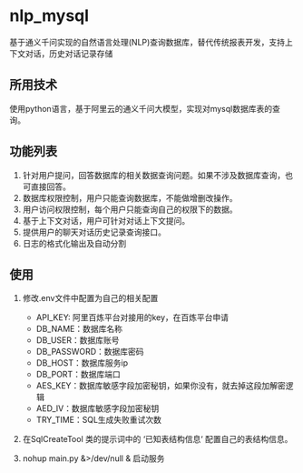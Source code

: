 # nlp_mysql
基于通义千问实现的自然语言处理(NLP)查询数据库，替代传统报表开发，支持上下文对话，历史对话记录存储

## 所用技术
使用python语言，基于阿里云的通义千问大模型，实现对mysql数据库表的查询。

## 功能列表
1. 针对用户提问，回答数据库的相关数据查询问题。如果不涉及数据库查询，也可直接回答。
2. 数据库权限控制，用户只能查询数据库，不能做增删改操作。
3. 用户访问权限控制，每个用户只能查询自己的权限下的数据。
4. 基于上下文对话，用户可针对对话上下文提问。
5. 提供用户的聊天对话历史记录查询接口。
6. 日志的格式化输出及自动分割

## 使用
1. 修改.env文件中配置为自己的相关配置
   - API_KEY: 阿里百炼平台对接用的key，在百炼平台申请
   - DB_NAME：数据库名称
   - DB_USER：数据库账号
   - DB_PASSWORD：数据库密码
   - DB_HOST：数据库服务ip
   - DB_PORT：数据库端口
   - AES_KEY：数据库敏感字段加密秘钥，如果你没有，就去掉这段加解密逻辑
   - AED_IV：数据库敏感字段加密秘钥
   - TRY_TIME：SQL生成失败重试次数
   
2. 在SqlCreateTool 类的提示词中的 ‘已知表结构信息‘ 配置自己的表结构信息。

3. nohup main.py &>/dev/null & 启动服务
